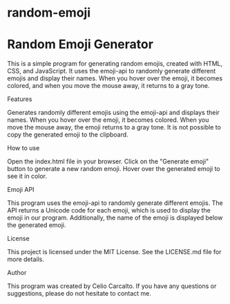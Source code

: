 # random-emoji

<h1>Random Emoji Generator</h1>

This is a simple program for generating random emojis, created with HTML, CSS, and JavaScript. It uses the emoji-api to randomly generate different emojis and display their names. When you hover over the emoji, it becomes colored, and when you move the mouse away, it returns to a gray tone.

Features

Generates randomly different emojis using the emoji-api and displays their names. When you hover over the emoji, it becomes colored. When you move the mouse away, the emoji returns to a gray tone. It is not possible to copy the generated emoji to the clipboard.

How to use

Open the index.html file in your browser. Click on the "Generate emoji" button to generate a new random emoji. Hover over the generated emoji to see it in color.

Emoji API

This program uses the emoji-api to randomly generate different emojis. The API returns a Unicode code for each emoji, which is used to display the emoji in our program. Additionally, the name of the emoji is displayed below the generated emoji.

License

This project is licensed under the MIT License. See the LICENSE.md file for more details.

Author

This program was created by Celio Carcalto. If you have any questions or suggestions, please do not hesitate to contact me.
